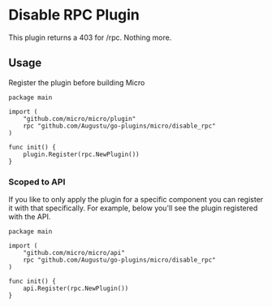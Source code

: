 # Disable RPC Plugin

This plugin returns a 403 for /rpc. Nothing more.

## Usage

Register the plugin before building Micro

```
package main

import (
	"github.com/micro/micro/plugin"
	rpc "github.com/Augustu/go-plugins/micro/disable_rpc"
)

func init() {
	plugin.Register(rpc.NewPlugin())
}
```

### Scoped to API

If you like to only apply the plugin for a specific component you can register it with that specifically. 
For example, below you'll see the plugin registered with the API.

```
package main

import (
	"github.com/micro/micro/api"
	rpc "github.com/Augustu/go-plugins/micro/disable_rpc"
)

func init() {
	api.Register(rpc.NewPlugin())
}
```
